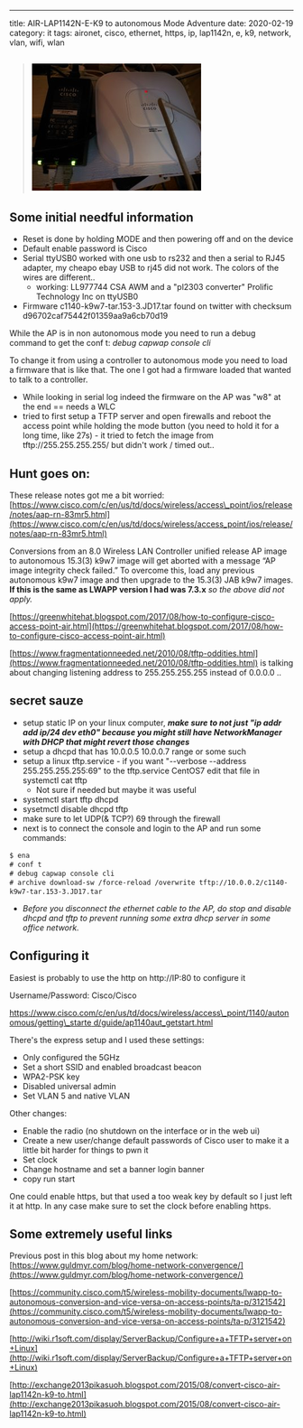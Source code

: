 ---
title: AIR-LAP1142N-E-K9 to autonomous Mode Adventure
date: 2020-02-19
category: it
tags: aironet, cisco, ethernet, https, ip, lap1142n, e, k9, network, vlan, wifi, wlan

> ## [![Wifi and PoE injector ](images/DSC_1469-300x225.jpg)](https://www.guldmyr.com/blog/wp-content/uploads/DSC_1469-scaled.jpg)

## Some initial needful information

- Reset is done by holding MODE and then powering off and on the device
- Default enable password is Cisco
- Serial ttyUSB0 worked with one usb to rs232 and then a serial to RJ45 adapter, my cheapo ebay USB to rj45 did not work. The colors of the wires are different..
    - working: LL977744 CSA AWM and a "pl2303 converter" Prolific Technology Inc on ttyUSB0
- Firmware c1140-k9w7-tar.153-3.JD17.tar found on twitter with checksum d96702caf75442f01359aa9a6cb70d19

While the AP is in non autonomous mode you need to run a debug command to get the conf t: _debug capwap console cli_

To change it from using a controller to autonomous mode you need to load a firmware that is like that. The one I got had a firmware loaded that wanted to talk to a controller.

- While looking in serial log indeed the firmware on the AP was "w8" at the end == needs a WLC
- tried to first setup a TFTP server and open firewalls and reboot the access point while holding the mode button (you need to hold it for a long time, like 27s) - it tried to fetch the image from tftp://255.255.255.255/ but didn't work / timed out..

## Hunt goes on:

These release notes got me a bit worried: [https://www.cisco.com/c/en/us/td/docs/wireless/access\_point/ios/release/notes/aap-rn-83mr5.html](https://www.cisco.com/c/en/us/td/docs/wireless/access_point/ios/release/notes/aap-rn-83mr5.html)

Conversions from an 8.0 Wireless LAN Controller unified release AP image to autonomous 15.3(3) k9w7 image will get aborted with a message “AP image integrity check failed.” To overcome this, load any previous autonomous k9w7 image and then upgrade to the 15.3(3) JAB k9w7 images. **If this is the same as LWAPP version I had was 7.3.x** _so the above did not apply._

[https://greenwhitehat.blogspot.com/2017/08/how-to-configure-cisco-access-point-air.html](https://greenwhitehat.blogspot.com/2017/08/how-to-configure-cisco-access-point-air.html)

[https://www.fragmentationneeded.net/2010/08/tftp-oddities.html](https://www.fragmentationneeded.net/2010/08/tftp-oddities.html) is talking about changing listening address to 255.255.255.255 instead of 0.0.0.0 ..

## secret sauze

- setup static IP on your linux computer, **_make sure to not just "ip addr add ip/24 dev eth0" because you might still have NetworkManager with DHCP that might revert those changes_**
- setup a dhcpd that has 10.0.0.5 10.0.0.7 range or some such
- setup a linux tftp.service - if you want "--verbose --address 255.255.255.255:69" to the tftp.service CentOS7 edit that file in systemctl cat tftp
    - Not sure if needed but maybe it was useful
- systemctl start tftp dhcpd
- sysetmctl disable dhcpd tftp
- make sure to let UDP(& TCP?) 69 through the firewall
- next is to connect the console and login to the AP and run some commands:

```
$ ena
# conf t
# debug capwap console cli
# archive download-sw /force-reload /overwrite tftp://10.0.0.2/c1140-k9w7-tar.153-3.JD17.tar
```

- _Before you disconnect the ethernet cable to the AP, do stop and disable dhcpd and tftp to prevent running some extra dhcp server in some office network._

## Configuring it

Easiest is probably to use the http on http://IP:80 to configure it

Username/Password: Cisco/Cisco

[https://www.cisco.com/c/en/us/td/docs/wireless/access\_point/1140/autonomous/getting\_starte d/guide/ap1140aut\_getstart.html](https://www.cisco.com/c/en/us/td/docs/wireless/access_point/1140/autonomous/getting_started/guide/ap1140aut_getstart.html)

There's the express setup and I used these settings:

- Only configured the 5GHz
- Set a short SSID and enabled broadcast beacon
- WPA2-PSK key
- Disabled universal admin
- Set VLAN 5 and native VLAN

Other changes:

- Enable the radio (no shutdown on the interface or in the web ui)
- Create a new user/change default passwords of Cisco user to make it a little bit harder for things to pwn it
- Set clock
- Change hostname and set a banner login banner
- copy run start

One could enable https, but that used a too weak key by default so I just left it at http. In any case make sure to set the clock before enabling https.

## Some extremely useful links

Previous post in this blog about my home network: [https://www.guldmyr.com/blog/home-network-convergence/](https://www.guldmyr.com/blog/home-network-convergence/)

[https://community.cisco.com/t5/wireless-mobility-documents/lwapp-to-autonomous-conversion-and-vice-versa-on-access-points/ta-p/3121542](https://community.cisco.com/t5/wireless-mobility-documents/lwapp-to-autonomous-conversion-and-vice-versa-on-access-points/ta-p/3121542)

[http://wiki.r1soft.com/display/ServerBackup/Configure+a+TFTP+server+on+Linux](http://wiki.r1soft.com/display/ServerBackup/Configure+a+TFTP+server+on+Linux)

[http://exchange2013pikasuoh.blogspot.com/2015/08/convert-cisco-air-lap1142n-k9-to.html](http://exchange2013pikasuoh.blogspot.com/2015/08/convert-cisco-air-lap1142n-k9-to.html)
